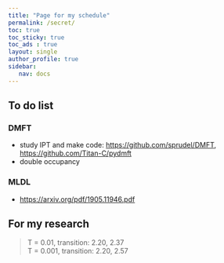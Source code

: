 ```yaml
---
title: "Page for my schedule"
permalink: /secret/
toc: true
toc_sticky: true
toc_ads : true
layout: single
author_profile: true
sidebar:
   nav: docs
---
```


## To do list

### DMFT
* study IPT and make code: <https://github.com/sprudel/DMFT>, <https://github.com/Titan-C/pydmft>
* double occupancy
### MLDL
* <https://arxiv.org/pdf/1905.11946.pdf>

## For my research
> T = 0.01, transition: 2.20, 2.37  
> T = 0.001, transition: 2.20, 2.57
